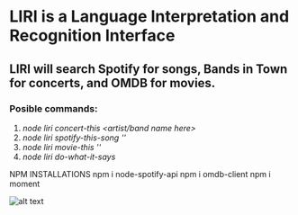 # LIRI is a Language Interpretation and Recognition Interface
## LIRI will search Spotify for songs, Bands in Town for concerts, and OMDB for movies.

### Posible commands:
1. *node liri concert-this <artist/band name here>*      
1. *node liri spotify-this-song '<song name here>'*          
1. *node liri movie-this '<movie name here>'* 
1. *node liri do-what-it-says*    

NPM INSTALLATIONS
npm i node-spotify-api
npm i omdb-client
npm i moment


![alt text](http://url/to/img.png)